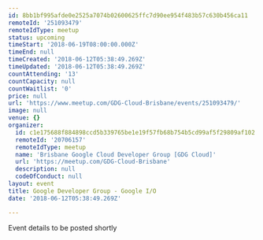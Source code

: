 ```yaml
---
id: 8bb1bf995afde0e2525a7074b02600625ffc7d90ee954f483b57c630b456ca11
remoteId: '251093479'
remoteIdType: meetup
status: upcoming
timeStart: '2018-06-19T08:00:00.000Z'
timeEnd: null
timeCreated: '2018-06-12T05:38:49.269Z'
timeUpdated: '2018-06-12T05:38:49.269Z'
countAttending: '13'
countCapacity: null
countWaitlist: '0'
price: null
url: 'https://www.meetup.com/GDG-Cloud-Brisbane/events/251093479/'
image: null
venue: {}
organizer:
  id: c1e175688f884898ccd5b339765be1e19f57fb68b754b5cd99af5f29809af102
  remoteId: '20706157'
  remoteIdType: meetup
  name: 'Brisbane Google Cloud Developer Group [GDG Cloud]'
  url: 'https://meetup.com/GDG-Cloud-Brisbane'
  description: null
  codeOfConduct: null
layout: event
title: Google Developer Group - Google I/O
date: '2018-06-12T05:38:49.269Z'

---
```

<p>Event details to be posted shortly</p>
